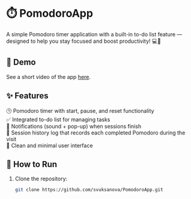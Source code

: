 # ⏱️ PomodoroApp

A simple Pomodoro timer application with a built-in to-do list feature — designed to help you stay focused and boost productivity! 💻🧠

## 🎥 Demo

See a short video of the app [here](pomodoroApp.mp4.mp4).

## ✨ Features

🕒 Pomodoro timer with start, pause, and reset functionality  
✅ Integrated to-do list for managing tasks  
🔔 Notifications (sound + pop-up) when sessions finish  
📜 Session history log that records each completed Pomodoro during the visit  
🎯 Clean and minimal user interface

## 🚀 How to Run

1. Clone the repository:
   ```bash
   git clone https://github.com/svuksanova/PomodoroApp.git
